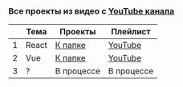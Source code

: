### Все проекты из видео с [YouTube канала](https://www.youtube.com/channel/UCO8KyfLYPUU5NbfvOktKAQg)

|   | Тема                |                  Проекты                         | Плейлист                                   |
|---|---------------------|----------------------------------------------|-----------------------------------------|
| 1 | React               | [К папке](./React/) | [YouTube](https://www.youtube.com/playlist?list=PLfRfPcVbCCjOI2h7erUp9TMTNCK9XvrJI) |
| 2 | Vue               | [К папке](./Vue/) | [YouTube](https://www.youtube.com/playlist?list=PLfRfPcVbCCjOLg9GA4NNg88XSZsa_tjTm) |
| 3 | ? | В процессе                                   | В процессе                              |"# videos" 
